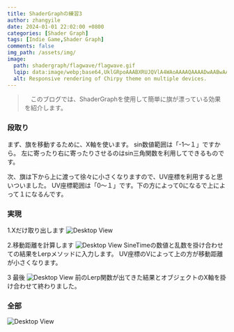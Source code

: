 ```yaml
---
title: ShaderGraphの練習3
author: zhangyile
date: 2024-01-01 22:02:00 +0800
categories: [Shader Graph]
tags: [Indie Game,Shader Graph]
comments: false
img_path: /assets/img/
image:
  path: shadergraph/flagwave/flagwave.gif
  lqip: data:image/webp;base64,UklGRpoAAABXRUJQVlA4WAoAAAAQAAAADwAABwAAQUxQSDIAAAARL0AmbZurmr57yyIiqE8oiG0bejIYEQTgqiDA9vqnsUSI6H+oAERp2HZ65qP/VIAWAFZQOCBCAAAA8AEAnQEqEAAIAAVAfCWkAALp8sF8rgRgAP7o9FDvMCkMde9PK7euH5M1m6VWoDXf2FkP3BqV0ZYbO6NA/VFIAAAA
  alt: Responsive rendering of Chirpy theme on multiple devices.
---
```


>　このブログでは、ShaderGraphを使用して簡単に旗が漂っている効果を紹介します。


### 段取り
まず、旗を移動するために、X軸を使います。
sin数値範囲は「-1～１」ですから。
左に寄ったり右に寄ったりさせるのはsin三角関数を利用してできるものです。

次、旗は下から上に渡って徐々に小さくなりますので、UV座標を利用すると思いついました。
UV座標範囲は「0～１」です。下の方によって0になるで上によって１になるんです。

### 実現
1.Xだけ取り出します
![Desktop View](shadergraph/flagwave/xasile.png)

2.移動距離を計算します
![Desktop View](shadergraph/flagwave/2.png)
SineTimeの数値と乱数を掛け合わせての結果をLerpメソッドに入力します。
UV座標のVによって上の方が移動距離が小さくなります。

3 最後
![Desktop View](shadergraph/flagwave/3.png)
前のLerp関数が出てきた結果とオブジェクトのX軸を掛け合わせて終わりました。


### 全部
![Desktop View](shadergraph/flagwave/4.png)
